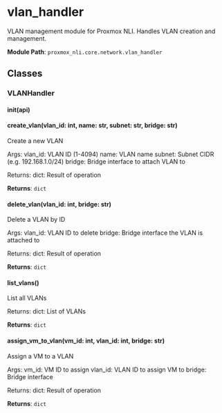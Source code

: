 # vlan_handler

VLAN management module for Proxmox NLI.
Handles VLAN creation and management.

**Module Path**: `proxmox_nli.core.network.vlan_handler`

## Classes

### VLANHandler

#### __init__(api)

#### create_vlan(vlan_id: int, name: str, subnet: str, bridge: str)

Create a new VLAN

Args:
    vlan_id: VLAN ID (1-4094)
    name: VLAN name
    subnet: Subnet CIDR (e.g. 192.168.1.0/24)
    bridge: Bridge interface to attach VLAN to
    
Returns:
    dict: Result of operation

**Returns**: `dict`

#### delete_vlan(vlan_id: int, bridge: str)

Delete a VLAN by ID

Args:
    vlan_id: VLAN ID to delete
    bridge: Bridge interface the VLAN is attached to
    
Returns:
    dict: Result of operation

**Returns**: `dict`

#### list_vlans()

List all VLANs

Returns:
    dict: List of VLANs

**Returns**: `dict`

#### assign_vm_to_vlan(vm_id: int, vlan_id: int, bridge: str)

Assign a VM to a VLAN

Args:
    vm_id: VM ID to assign
    vlan_id: VLAN ID to assign VM to
    bridge: Bridge interface
    
Returns:
    dict: Result of operation

**Returns**: `dict`


